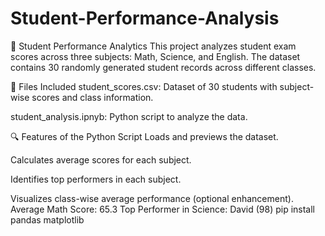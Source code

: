 # Student-Performance-Analysis
📘 Student Performance Analytics
This project analyzes student exam scores across three subjects: Math, Science, and English. The dataset contains 30 randomly generated student records across different classes.

📂 Files Included
student_scores.csv: Dataset of 30 students with subject-wise scores and class information.

student_analysis.ipnyb: Python script to analyze the data.

🔍 Features of the Python Script
Loads and previews the dataset.

Calculates average scores for each subject.

Identifies top performers in each subject.

Visualizes class-wise average performance (optional enhancement).
Average Math Score: 65.3
Top Performer in Science: David (98)
pip install pandas matplotlib
